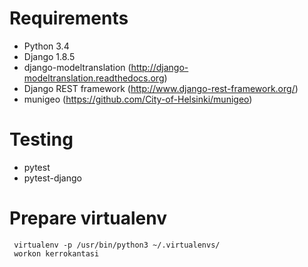 
# Requirements

 - Python 3.4
 - Django 1.8.5
 - django-modeltranslation (http://django-modeltranslation.readthedocs.org)
 - Django REST framework (http://www.django-rest-framework.org/)
 - munigeo (https://github.com/City-of-Helsinki/munigeo) 

# Testing

 - pytest
 - pytest-django

# Prepare virtualenv

     virtualenv -p /usr/bin/python3 ~/.virtualenvs/
     workon kerrokantasi
